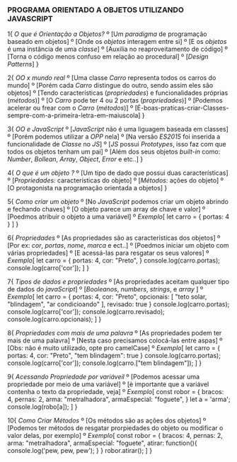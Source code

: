 ### PROGRAMA ORIENTADO A OBJETOS UTILIZANDO JAVASCRIPT

1{
    *O que é Orientação a Objetos?*
    º [Um *paradigma* de programação baseado em objetos]
    º [Onde os *objetos* interagem entre si]
    º [E os *objetos* é uma instância de uma *classe*]
    º [Auxilia no reaproveitamento de código]
    º [Torna o código menos confuso em relação ao procedural]
    º [*Design Patterns*]
}

2{
    *OO x mundo real*
    º [Uma classe *Carro* representa todos os carros do mundo]
    º [Porém cada *Carro* distingue do outro, sendo assim eles são objetos]
    º [Tendo características (*propriedades*) e funcionalidades próprias (*métodos*)]
    º [O *Carro* pode ter 4 ou 2 portas (*propriedades*)]
    º [Podemos acelerar ou frear com o *Carro* (*métodos*)]
    º [É-boas-praticas-criar-Classes-sempre-com-a-primeira-letra-em-maiuscola]
}

3{
    *OO e JavaScript*
    º [*JavaScript* não é uma liguagem baseada em classes]
    º [Porém podemos utilizar a  *OPP* nela]
    º [Na versão *ES2015* foi inserida a funcionalidade de *Classe* no *JS*]
    º [*JS* possui *Prototypes*, isso faz com que todos os objetos tenham um pai]
    º [Além dos seus objetos *built-in* como: _Number_, _Bollean_, _Array_, _Object_, _Error_ e etc..]
}

4{
    *O que é um objeto ?*
    º [Um tipo de dado que possui duas características]
    º [*Propriedades:* características do objeto]
    º [*Métodos:* ações do objeto]
    º [O protagonista na programação orientada a objetos]
}

5{
    *Como criar um objeto*
    º [No *JavaScript* podemos criar um objeto abrindo e fechando chaves]
    º [O objeto parece um array de chave e valor]
    º [Poedmos atribuir o objeto a uma variável]
    º *Exemplo*[
        let carro = {
            portas: 4
        }
    ]
}

6{
    *Propriedades*
    º [As propriedades são as características dos objetos]
    º [Por ex: _cor_, _portas_, _nome_, _marca_ e ect..]
    º [Poedmos iniciar um objeto com várias propriedades]
    º [E acessá-las para resgatar os seus valores]
    º *Exemplo*[
        let carro = {
            portas: 4,
            cor: "Preto",
        }
        console.log(carro.portas);
        console.log(carro['cor']);
    ]
}

7{
    *Tipos de dados e propriedades*
    º [As propriedades aceitam qualquer tipo de dados do *javaScript*]
    º [_Booleanos_, _numbers_, _strings_, e _array_ ]
    º *Exemplo*[
        let carro = {
            portas: 4,
            cor: "Preto",
            opcionais: [
                "teto solar, "blindagem", "ar condicioando"
            ],
            revisado: true
        }
        console.log(carro.portas);
        console.log(carro['cor']);
        console.log(carro.revisado);
        console.log(carro.opcionais);
    ]
}

8{
    *Propriedades com mais de uma palavra*
    º [As propriedades podem ter mais de uma palavra]
    º [Nesta caso precisamos colocá-las entre aspas]
    º [Obs: não é muito utilizado, opte pro camelCase]
    º *Exemplo*[
        let carro = {
            portas: 4,
            cor: "Preto",
            "tem blindagem": true
        }
        console.log(carro.portas);
        console.log(carro['cor']);
        console.log(carro.["tem blindagem"]);
    ]
}

9{
    *Acessando Propriedade por variáveil*
    º [Podemos acessar uma propriedade por meio de uma variável]
    º [è importante que a variável contenha o texto da propriedade, veja]
    º *Exemplo*[
        const robor = {
            bracos: 4,
            pernas: 2,
            arma: "metralhadora",
            armaEspecial: "foguete",
        }
        let a = 'arma';
        console.log(robo[a]);
    ]
}

10{
    *Como Criar Métodos*
    º [Os métodos são as ações dos objetos]
    º [Podemos ter métodos de resgatar prorpiedades do objeto ou modificar o valor delas, por exemplo]
    º *Exemplo*[
        const robor = {
            bracos: 4,
            pernas: 2,
            arma: "metralhadora",
            armaEspecial: "foguete",
            atirar: function(){
                console.log('pew, pew, pew');
            }
        }
        robor.atirar();
    ]
}